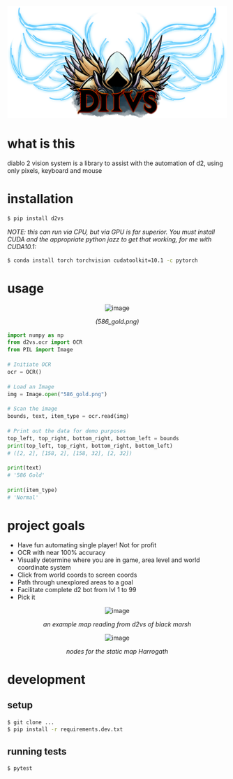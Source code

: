 <div align="center">

![d2vs](docs/d2vs.png)

</div>


# what is this

diablo 2 vision system is a library to assist with the automation of d2, using only pixels, keyboard and mouse


# installation

```bash
$ pip install d2vs
```

_NOTE: this can run via CPU, but via GPU is far superior. You must install CUDA and the appropriate python jazz
to get that working, for me with CUDA10.1:_

```bash
$ conda install torch torchvision cudatoolkit=10.1 -c pytorch
```

# usage

<div align="center">

  ![image](https://user-images.githubusercontent.com/2185159/142674287-37311056-5483-4956-b786-b5ffc17bfc69.png)

  _(586_gold.png)_
</div>


```py
import numpy as np
from d2vs.ocr import OCR
from PIL import Image

# Initiate OCR
ocr = OCR()

# Load an Image
img = Image.open("586_gold.png")

# Scan the image
bounds, text, item_type = ocr.read(img)

# Print out the data for demo purposes
top_left, top_right, bottom_right, bottom_left = bounds
print(top_left, top_right, bottom_right, bottom_left)
# ([2, 2], [158, 2], [158, 32], [2, 32])

print(text)
# '586 Gold'

print(item_type)
# 'Normal'
```

# project goals

 - Have fun automating single player! Not for profit
 - OCR with near 100% accuracy
 - Visually determine where you are in game, area level and world coordinate system
 - Click from world coords to screen coords
 - Path through unexplored areas to a goal
 - Facilitate complete d2 bot from lvl 1 to 99
 - Pick it

<div align="center">
  
![image](https://user-images.githubusercontent.com/2185159/142713867-b60e6dd6-08d9-4e55-862e-dba55cffff67.png)


  _an example map reading from d2vs of black marsh_
  
![image](https://user-images.githubusercontent.com/2185159/144722467-5fdc4eb4-8a1a-4c96-b280-b818a6c24d27.png)


  _nodes for the static map Harrogath_
  
</div>

# development

## setup

```bash
$ git clone ...
$ pip install -r requirements.dev.txt
```

## running tests

```bash
$ pytest
```
